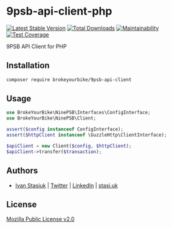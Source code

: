 # 9psb-api-client-php

[![Latest Stable Version](https://img.shields.io/github/v/release/brokeyourbike/9psb-api-client-php)](https://github.com/brokeyourbike/9psb-api-client-php/releases)
[![Total Downloads](https://poser.pugx.org/brokeyourbike/9psb-api-client/downloads)](https://packagist.org/packages/brokeyourbike/9psb-api-client)
[![Maintainability](https://api.codeclimate.com/v1/badges/065b782514bfd5a44cef/maintainability)](https://codeclimate.com/github/brokeyourbike/9psb-api-client-php/maintainability)
[![Test Coverage](https://api.codeclimate.com/v1/badges/065b782514bfd5a44cef/test_coverage)](https://codeclimate.com/github/brokeyourbike/9psb-api-client-php/test_coverage)

9PSB API Client for PHP

## Installation

```bash
composer require brokeyourbike/9psb-api-client
```

## Usage

```php
use BrokeYourBike\NinePSB\Interfaces\ConfigInterface;
use BrokeYourBike\NinePSB\Client;

assert($config instanceof ConfigInterface);
assert($httpClient instanceof \GuzzleHttp\ClientInterface);

$apiClient = new Client($config, $httpClient);
$apiClient->transfer($transaction);
```

## Authors
- [Ivan Stasiuk](https://github.com/brokeyourbike) | [Twitter](https://twitter.com/brokeyourbike) | [LinkedIn](https://www.linkedin.com/in/brokeyourbike) | [stasi.uk](https://stasi.uk)

## License
[Mozilla Public License v2.0](https://github.com/brokeyourbike/9psb-api-client-php/blob/main/LICENSE)
